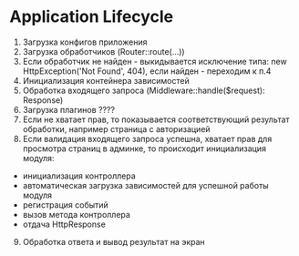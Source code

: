 # Application Lifecycle

1) Загрузка конфигов приложения
2) Загрузка обработчиков (Router::route(...))
3) Если обработчик не найден - выкидывается исключение типа: new HttpException('Not Found', 404), если найден - переходим к п.4
4) Инициализация контейнера зависимостей
5) Обработка входящего запроса (Middleware::handle($request): Response)
6) Загрузка плагинов ????
7) Если не хватает прав, то показывается соответствующий результат обработки, например страница с авторизацией
8) Если валидация входящего запроса успешна, хватает прав для просмотра страниц в админке, то происходит инициализация модуля:
- инициализация контроллера
- автоматическая загрузка зависимостей для успешной работы модуля
- регистрация событий
- вызов метода контроллера
- отдача HttpResponse
9) Обработка ответа и вывод результат на экран
